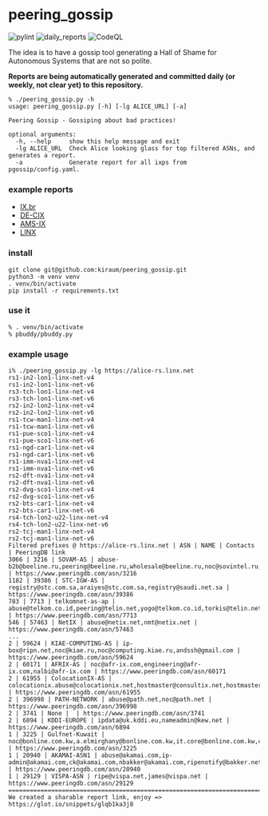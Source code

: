 # peering_gossip

![pylint](https://github.com/kiraum/peering_gossip/actions/workflows/pylint.yml/badge.svg)
![daily_reports](https://github.com/kiraum/peering_gossip/actions/workflows/cron.yml/badge.svg)
![CodeQL](https://github.com/kiraum/peering_gossip/actions/workflows/github-code-scanning/codeql/badge.svg)

The idea is to have a gossip tool generating a Hall of Shame for Autonomous Systems that are not so polite.

**Reports are being automatically generated and committed daily (or weekly, not clear yet) to this repository.**

```
% ./peering_gossip.py -h
usage: peering_gossip.py [-h] [-lg ALICE_URL] [-a]

Peering Gossip - Gossiping about bad practices!

optional arguments:
  -h, --help     show this help message and exit
  -lg ALICE_URL  Check Alice looking glass for top filtered ASNs, and generates a report.
  -a             Generate report for all ixps from pgossip/config.yaml.
```

### example reports
- [IX.br](reports/lg.ix.br.txt)
- [DE-CIX](reports/lg.de-cix.net.txt)
- [AMS-IX](reports/lg.ams-ix.net.txt)
- [LINX](reports/alice-rs.linx.net.txt)

### install
```
git clone git@github.com:kiraum/peering_gossip.git
python3 -m venv venv
. venv/bin/activate
pip install -r requirements.txt
```

### use it
```
% . venv/bin/activate
% pbuddy/pbuddy.py
```

### example usage
```
i% ./peering_gossip.py -lg https://alice-rs.linx.net
rs1-in2-lon1-linx-net-v4
rs1-in2-lon1-linx-net-v6                                                                                                      
rs3-tch-lon1-linx-net-v4
rs3-tch-lon1-linx-net-v6
rs2-in2-lon2-linx-net-v4
rs2-in2-lon2-linx-net-v6
rs1-tcw-man1-linx-net-v4
rs1-tcw-man1-linx-net-v6
rs1-pue-sco1-linx-net-v4                                                                                                      
rs1-pue-sco1-linx-net-v6                                                                                                      
rs1-ngd-car1-linx-net-v4
rs1-ngd-car1-linx-net-v6
rs1-imm-nva1-linx-net-v4
rs1-imm-nva1-linx-net-v6
rs2-dft-nva1-linx-net-v4
rs2-dft-nva1-linx-net-v6
rs2-dvg-sco1-linx-net-v4
rs2-dvg-sco1-linx-net-v6
rs2-bts-car1-linx-net-v4
rs2-bts-car1-linx-net-v6
rs4-tch-lon2-u22-linx-net-v4
rs4-tch-lon2-u22-linx-net-v6
rs2-tcj-man1-linx-net-v4
rs2-tcj-man1-linx-net-v6
Filtered prefixes @ https://alice-rs.linx.net | ASN | NAME | Contacts | PeeringDB link
3066 | 3216 | SOVAM-AS | abuse-b2b@beeline.ru,peering@beeline.ru,wholesale@beeline.ru,noc@sovintel.ru,noc@beeline.ru | https://www.peeringdb.com/asn/3216
1182 | 39386 | STC-IGW-AS | registry@stc.com.sa,araiyes@stc.com.sa,registry@saudi.net.sa | https://www.peeringdb.com/asn/39386 
783 | 7713 | telkomnet-as-ap | abuse@telkom.co.id,peering@telin.net,yogo@telkom.co.id,torkis@telin.net | https://www.peeringdb.com/asn/7713
546 | 57463 | NetIX | abuse@netix.net,nmt@netix.net | https://www.peeringdb.com/asn/57463
...
2 | 59624 | KIAE-COMPUTING-AS | ip-box@ripn.net,noc@kiae.ru,noc@computing.kiae.ru,andssh@gmail.com | https://www.peeringdb.com/asn/59624
2 | 60171 | AFRIX-AS | noc@afr-ix.com,engineering@afr-ix.com,nalbi@afr-ix.com | https://www.peeringdb.com/asn/60171
2 | 61955 | ColocationIX-AS | colocationix.abuse@colocationix.net,hostmaster@consultix.net,hostmaster@colocationix.net | https://www.peeringdb.com/asn/61955
2 | 396998 | PATH-NETWORK | abuse@path.net,noc@path.net | https://www.peeringdb.com/asn/396998
2 | 3741 | None |  | https://www.peeringdb.com/asn/3741
2 | 6894 | KDDI-EUROPE | ipdata@uk.kddi.eu,nameadmin@kew.net | https://www.peeringdb.com/asn/6894
1 | 3225 | Gulfnet-Kuwait | noc@bonline.com.kw,a.elmirghany@bonline.com.kw,it.core@bonline.com.kw,core@bonline.com.kw | https://www.peeringdb.com/asn/3225
1 | 20940 | AKAMAI-ASN1 | abuse@akamai.com,ip-admin@akamai.com,ck@akamai.com,nbakker@akamai.com,ripenotify@bakker.net,rmullall@akamai.com,registry@4l.ie,cdabanog@akamai.com | https://www.peeringdb.com/asn/20940
1 | 29129 | VISPA-ASN | ripe@vispa.net,james@vispa.net | https://www.peeringdb.com/asn/29129
================================================================================
We created a sharable report link, enjoy => https://glot.io/snippets/glqb1ka3j8

```
